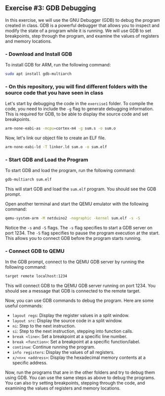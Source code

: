 ## Exercise #3: GDB Debugging
In this exercise, we will use the GNU Debugger (GDB) to debug the program created in class. GDB is a
powerful debugger that allows you to inspect and modify the state of a program while it is running.
We will use GDB to set breakpoints, step through the program, and examine the values of registers
and memory locations.

### - Download and Install GDB
To install GDB for ARM, run the following command:
```bash
sudo apt install gdb-multiarch
```

### - On this repository, you will find different folders with the source code that you have seen in class
Let's start by debugging the code in the `exercise1` folder. 
To compile the code, you need to include the `-g` flag to generate debugging information. This is
required for GDB, to be able to display the source code and set breakpoints.
```bash
arm-none-eabi-as -mcpu=cortex-m4 -g sum.s -o sum.o
```
Now, let's link our object file to create an ELF file.
```bash
arm-none-eabi-ld -T linker.ld sum.o -o sum.elf
```
### - Start GDB and Load the Program
To start GDB and load the program, run the following command:
```bash
gdb-multiarch sum.elf
```
This will start GDB and load the `sum.elf` program. You should see the GDB prompt.

Open another terminal and start the QEMU emulator with the following command:
```bash
qemu-system-arm -M netduino2 -nographic -kernel sum.elf -s -S
```
Notice the `-s` and `-S` flags. The `-s` flag specifies to start a GDB server on port 1234. The `-S`
flag specifies to pause the program execution at the start. This allows you to connect GDB before
the program starts running.

### - Connect GDB to QEMU
In the GDB prompt, connect to the QEMU GDB server by running the following command:
```bash
target remote localhost:1234
```
This will connect GDB to the QEMU GDB server running on port 1234. You should see a message that GDB 
is connected to the remote target.

Now, you can use GDB commands to debug the program. Here are some useful commands:
- `layout regs`: Display the register values in a split window.
- `layout src`: Display the source code in a split window.
- `ni`: Step to the next instruction.
- `si`: Step to the next instruction, stepping into function calls.
- `break <line>`: Set a breakpoint at a specific line number.
- `break <function>`: Set a breakpoint at a specific function/label.
- `continue`: Continue running the program.
- `info registers`: Display the values of all registers.
- `x/<n>x <address>`: Display the hexadecimal memory contents at a specific address.

Now, run the programs that are in the other folders and try to debug them using GDB. You can use the
same steps as above to debug the programs. You can also try setting breakpoints, stepping through
the code, and examining the values of registers and memory locations. 







